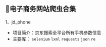 ## :rocket:电子商务网站爬虫合集
1、jd_phone
- 项目简介：京东搜索全平台所有手机参数信息
- 主要库：
`selenium`
`lxml`
`requests`
`json`
`re`


